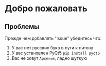 Добро пожаловать
================
## Проблемы
  Прежде чем добавлять "issue" убедитесь что:
  1. У вас нет русских букв в пути к питону
  2. У вас установлен PyQt5 ``pip install pyqt5``
  3. Вас не зовут ``Арсений``, ладно шуткую
  
